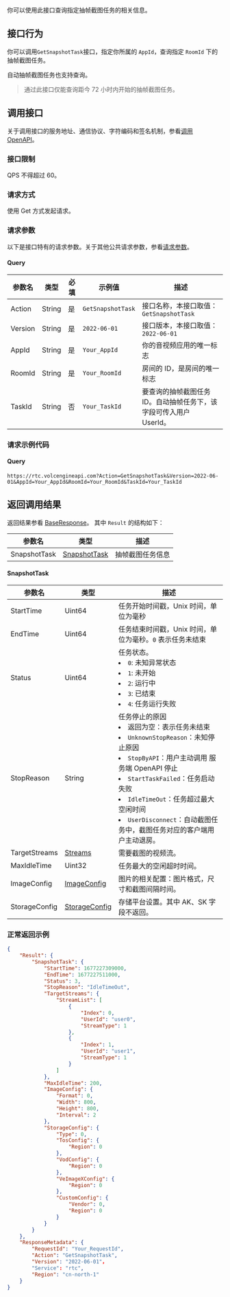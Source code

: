 你可以使用此接口查询指定抽帧截图任务的相关信息。

## 接口行为

你可以调用`GetSnapshotTask`接口，指定你所属的 `AppId`，查询指定 `RoomId` 下的抽帧截图任务。

自动抽帧截图任务也支持查询。

> 通过此接口仅能查询距今 72 小时内开始的抽帧截图任务。


## 调用接口

关于调用接口的服务地址、通信协议、字符编码和签名机制，参看[调用 OpenAPI](69828)。
### 接口限制

QPS 不得超过 60。

### 请求方式

使用 Get 方式发起请求。

### 请求参数

以下是接口特有的请求参数。关于其他公共请求参数，参看[请求参数](69828.md#requestparameters)。

#### Query

|  **参数名**  |  **类型**  |  **必填**  |  **示例值**  |  **描述**  |
| --- | --- | --- | --- | --- |
| Action | String | 是 | `GetSnapshotTask` | 接口名称，本接口取值：`GetSnapshotTask` |
| Version | String | 是 | `2022-06-01` | 接口版本，本接口取值：`2022-06-01`  |
| AppId | String | 是 | `Your_AppId` | 你的音视频应用的唯一标志 |
| RoomId | String | 是 | `Your_RoomId` | 房间的 ID，是房间的唯一标志 |
| TaskId | String | 否 | `Your_TaskId` | 要查询的抽帧截图任务 ID。自动抽帧任务下，该字段可传入用户 UserId。|


### 请求示例代码

#### Query

```
https://rtc.volcengineapi.com?Action=GetSnapshotTask&Version=2022-06-01&AppId=Your_AppId&RoomId=Your_RoomId&TaskId=Your_TaskId
```

## 返回调用结果

返回结果参看 [BaseResponse](115995.md#baseresponse)。
其中 `Result` 的结构如下：


|参数名 |类型 |描述 |
|---|---|---|
| SnapshotTask | [SnapshotTask](#snapshottask) | 抽帧截图任务信息 |


#### <span id="snapshottask"></span> SnapshotTask

| **参数名** | **类型** | **描述** |
| --- | --- | --- |
| StartTime | Uint64 | 任务开始时间戳，Unix 时间，单位为毫秒 |
| EndTime | Uint64 | 任务结束时间戳，Unix 时间，单位为毫秒。`0` 表示任务未结束 |
| Status | Uint64 | 任务状态。<li>  `0`: 未知异常状态</li><li>`1`: 未开始 </li><li>`2`: 运行中</li><li>`3`: 已结束</li><li> `4`: 任务运行失败</li> |
| StopReason | String | 任务停止的原因<li> 返回为空：表示任务未结束</li><li>`UnknownStopReason`：未知停止原因</li><li>`StopByAPI`：用户主动调用 服务端 OpenAPI 停止</li><li>`StartTaskFailed`：任务启动失败</li><li>`IdleTimeOut`：任务超过最大空闲时间</li><li> `UserDisconnect`：自动截图任务中，截图任务对应的客户端用户主动退房。 |
|TargetStreams |[Streams](115995.md#streams) |需要截图的视频流。 |
|MaxIdleTime |Uint32 |任务最大的空闲超时时间。  |
|ImageConfig |[ImageConfig](115995.md#imageconfig) |图片的相关配置：图片格式，尺寸和截图间隔时间。|
|StorageConfig |[StorageConfig](115995.md#storageconfig)  |存储平台设置。其中 AK、SK 字段不返回。 |


### 正常返回示例

```json
{
    "Result": {
        "SnapshotTask": {
            "StartTime": 1677227309000,
            "EndTime": 1677227511000,
            "Status": 3,
            "StopReason": "IdleTimeOut",
            "TargetStreams": {
                "StreamList": [
                    {
                        "Index": 0,
                        "UserId": "user0",
                        "StreamType": 1
                    },
                    {
                        "Index": 1,
                        "UserId": "user1",
                        "StreamType": 1
                    }
                ]
            },
            "MaxIdleTime": 200,
            "ImageConfig": {
                "Format": 0,
                "Width": 800,
                "Height": 800,
                "Interval": 2
            },
            "StorageConfig": {
                "Type": 0,
                "TosConfig": {
                    "Region": 0
                },
                "VodConfig": {
                    "Region": 0
                },
                "VeImageXConfig": {
                    "Region": 0
                },
                "CustomConfig": {
                    "Vendor": 0,
                    "Region": 0
                }
            }
        }
    },
    "ResponseMetadata": {
        "RequestId": "Your_RequestId",
        "Action": "GetSnapshotTask",
        "Version": "2022-06-01"，
        "Service": "rtc",
        "Region": "cn-north-1"
    }
}
```